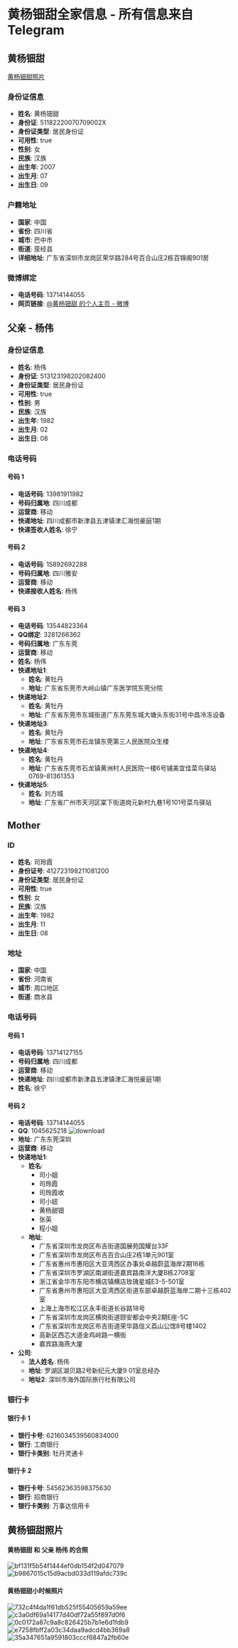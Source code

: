 # 黄杨钿甜全家信息 - 所有信息来自Telegram

## 黄杨钿甜
[黄杨钿甜照片](#-黄杨钿甜照片)
### 身份证信息
- **姓名**: 黄杨钿甜
- **身份证**: 51182220070709002X
- **身份证类型**: 居民身份证
- **可用性**: true
- **性别**: 女
- **民族**: 汉族
- **出生年**: 2007
- **出生月**: 07
- **出生日**: 09

### 户籍地址
- **国家**: 中国
- **省份**: 四川省
- **城市**: 巴中市
- **街道**: 荥经县
- **详细地址**: 广东省深圳市龙岗区荣华路284号百合山庄2栋百锦阁901房

### 微博绑定
- **电话号码**: 13714144055
- **网页链接**: <a href=https://weibo.com/u/5077791396>@黄杨钿甜 的个人主页 - 微博</a>

## 父亲 - 杨伟
### 身份证信息
- **姓名**: 杨伟
- **身份证**: 513123198202082400
- **身份证类型**: 居民身份证
- **可用性**: true
- **性别**: 男
- **民族**: 汉族
- **出生年**: 1982
- **出生月**: 02
- **出生日**: 08

### 电话号码
#### 号码 1
- **电话号码**: 13981911982
- **号码归属地**: 四川成都
- **运营商**: 移动
- **快递地址**: 四川成都市新津县五津镇津汇海悦豪庭1期
- **快递签收人姓名**: 徐宁

#### 号码 2
- **电话号码**: 15892692288
- **号码归属地**: 四川雅安
- **运营商**: 移动
- **快递接收人姓名**: 杨伟

#### 号码 3
- **电话号码**: 13544823364
- **QQ绑定**: 3281266362
- **号码归属地**: 广东东莞
- **运营商**: 移动
- **姓名**: 杨伟
- **快递地址1**:
  - **姓名**: 黄牡丹
  - **地址**: 广东省东莞市大岭山镇广东医学院东莞分院
- **快递地址2**:
  - **姓名**: 黄牡丹
  - **地址**: 广东省东莞市东城街道广东东莞东城大塘头东街31号中昌冷冻设备
- **快递地址3**:
  - **姓名**: 黄牡丹
  - **地址**: 广东省东莞市石龙镇东莞第三人民医院众生楼
- **快递地址4**:
  - **姓名**: 黄牡丹
  - **地址**: 广东省东莞市石龙镇黄洲村人民医院一楼6号铺美宜佳菜鸟驿站0769-81361353
- **快递地址5**:
  - **姓名**: 刘方城
  - **地址**: 广东省广州市天河区棠下街道岗元新村九巷1号101号菜鸟驿站

## Mother
### ID
- **姓名**: 司玲霞
- **身份证号**: 412723198211081200
- **身份证类型**: 居民身份证
- **可用性**: true
- **性别**: 女
- **民族**: 汉族
- **出生年**: 1982
- **出生月**: 11
- **出生日**: 08

### 地址
- **国家**: 中国
- **省份**: 河南省
- **城市**: 周口地区
- **街道**: 商水县

### 电话号码
#### 号码 1
- **电话号码**: 13714127155
- **号码归属地**: 四川成都
- **运营商**: 移动
- **快递地址**: 四川成都市新津县五津镇津汇海悦豪庭1期
- **姓名**: 徐宁

#### 号码 2
- **电话号码**: 13714144055
- **QQ**: 1045625218
 ![download](https://github.com/user-attachments/assets/546c683e-2979-4546-9851-184c12b7ab05)
- **地址**: 广东东莞深圳
- **运营商**: 移动
- **快递地址1**:
  - **姓名**: 
    - 司小姐
    - 司玲霞
    - 司玲霞收
    - 司小妞
    - 黄杨甜钿
    - 张英
    - 程小姐
  - **地址**: 
    - 广东省深圳市龙岗区布吉街道国展苑国耀台33F
    - 广东省深圳市龙岗区布吉百合山庄2栋1单元901室
    - 广东省惠州市惠阳区大亚湾西区办事处卓越蔚蓝海岸2期16栋
    - 广东省深圳市罗湖区南湖街道嘉宾路南洋大厦B栋2708室
    - 浙江省金华市东阳市横店镇横店玫瑰星城E3-5-501室
    - 广东省惠州市惠阳区大亚湾西区街道东部卓越蔚蓝海岸二期十三栋402室
    - 上海上海市松江区永丰街道长谷路18号
    - 广东省深圳市龙岗区横岗街道颐安都会中央2期E座-5C
    - 广东省深圳市龙岗区布吉街道荣华路信义荔山公馆8号楼1402
    - 高新区西芯大道金鸡岭路一横街
    - 嘉宾路海燕大厦
- **公司**:
  - **法人姓名**: 杨伟
  - **地址**: 罗湖区湖贝路2号新纪元大厦9 01室总经办
  - **地址2**: 深圳市海外国际旅行社有限公司

### 银行卡
#### 银行卡 1
- **银行卡号**: 6216034539560834000
- **银行**: 工商银行
- **银行卡类别**: 牡丹灵通卡

#### 银行卡 2
- **银行卡号**: 54562363598375630
- **银行**: 招商银行
- **银行卡类别**: 万事达信用卡
## 黄杨钿甜照片
#### 黄杨钿甜 和 父亲 杨伟 的合照
![bf131f5b54f1444ef0db154f2d047079](https://github.com/user-attachments/assets/8655e25e-58f2-4947-8bc2-51f78a1b9ce2)
![b9867015c15d9acbd033d119afdc739c](https://github.com/user-attachments/assets/a3f32fef-c635-411a-87fb-ba973cdfc0b8)
#### 黄杨钿甜小时候照片
![732c4f4da1f61db525f55405659a59ee](https://github.com/user-attachments/assets/c26d64e1-4136-466e-8dea-c5ab225c88bf)
![c3a0df69a14177d40df72a55f897d0f6](https://github.com/user-attachments/assets/1a05f33c-fa11-4322-95a8-8a58d734c551)
![0c0172a87c9a8c826425b7b1e6d1fdb9](https://github.com/user-attachments/assets/d5cf306b-ebb9-4dfb-a76d-2512d753784e)
![e7258fbff2a03c34daa9adcd4bb369a8](https://github.com/user-attachments/assets/c0e536c5-a9f1-4624-b98a-178e305d6eaa)
![35a347651a9591803cccf6847a2fb60e](https://github.com/user-attachments/assets/bef5c00e-5916-4f14-b06e-44d917072443)

